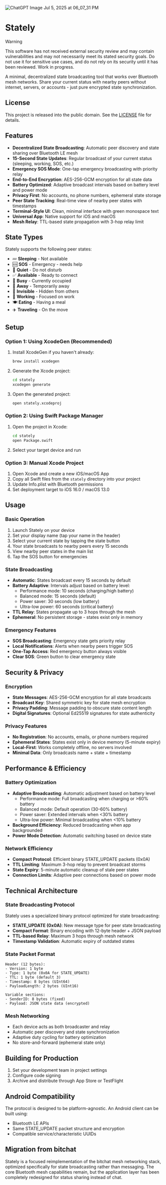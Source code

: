 ![ChatGPT Image Jul 5, 2025 at 06_07_31 PM](https://github.com/user-attachments/assets/2660f828-49c7-444d-beca-d8b01854667a)
# Stately

> [!WARNING]
> This software has not received external security review and may contain vulnerabilities and may not necessarily meet its stated security goals. Do not use it for sensitive use cases, and do not rely on its security until it has been reviewed. Work in progress.

A minimal, decentralized state broadcasting tool that works over Bluetooth mesh networks. Share your current status with nearby peers without internet, servers, or accounts - just pure encrypted state synchronization.

## License

This project is released into the public domain. See the [LICENSE](LICENSE) file for details.

## Features

- **Decentralized State Broadcasting**: Automatic peer discovery and state sharing over Bluetooth LE mesh
- **15-Second State Updates**: Regular broadcast of your current status (sleeping, working, SOS, etc.)
- **Emergency SOS Mode**: One-tap emergency broadcasting with priority relay
- **End-to-End Encryption**: AES-256-GCM encryption for all state data
- **Battery Optimized**: Adaptive broadcast intervals based on battery level and power mode
- **Privacy First**: No accounts, no phone numbers, ephemeral state storage
- **Peer State Tracking**: Real-time view of nearby peer states with timestamps
- **Terminal-Style UI**: Clean, minimal interface with green monospace text
- **Universal App**: Native support for iOS and macOS
- **Mesh Relay**: TTL-based state propagation with 3-hop relay limit

## State Types

Stately supports the following peer states:

- 💤 **Sleeping** - Not available
- 🆘 **SOS** - Emergency - needs help
- 🔴 **Quiet** - Do not disturb  
- ✅ **Available** - Ready to connect
- 🔶 **Busy** - Currently occupied
- 🏃 **Away** - Temporarily away
- 👻 **Invisible** - Hidden from others
- 💼 **Working** - Focused on work
- 🍽️ **Eating** - Having a meal
- ✈️ **Traveling** - On the move

## Setup

### Option 1: Using XcodeGen (Recommended)

1. Install XcodeGen if you haven't already:
   ```bash
   brew install xcodegen
   ```

2. Generate the Xcode project:
   ```bash
   cd stately
   xcodegen generate
   ```

3. Open the generated project:
   ```bash
   open stately.xcodeproj
   ```

### Option 2: Using Swift Package Manager

1. Open the project in Xcode:
   ```bash
   cd stately
   open Package.swift
   ```

2. Select your target device and run

### Option 3: Manual Xcode Project

1. Open Xcode and create a new iOS/macOS App
2. Copy all Swift files from the `stately` directory into your project
3. Update Info.plist with Bluetooth permissions
4. Set deployment target to iOS 16.0 / macOS 13.0

## Usage

### Basic Operation

1. Launch Stately on your device
2. Set your display name (tap your name in the header)
3. Select your current state by tapping the state button
4. Your state broadcasts to nearby peers every 15 seconds
5. View nearby peer states in the main list
6. Tap the SOS button for emergencies

### State Broadcasting

- **Automatic**: States broadcast every 15 seconds by default
- **Battery Adaptive**: Intervals adjust based on battery level:
  - Performance mode: 10 seconds (charging/high battery)
  - Balanced mode: 15 seconds (default)
  - Power saver: 30 seconds (low battery)
  - Ultra-low power: 60 seconds (critical battery)
- **TTL Relay**: States propagate up to 3 hops through the mesh
- **Ephemeral**: No persistent storage - states exist only in memory

### Emergency Features

- **SOS Broadcasting**: Emergency state gets priority relay
- **Local Notifications**: Alerts when nearby peers trigger SOS
- **One-Tap Access**: Red emergency button always visible
- **Clear SOS**: Green button to clear emergency state

## Security & Privacy

### Encryption
- **State Messages**: AES-256-GCM encryption for all state broadcasts
- **Broadcast Key**: Shared symmetric key for state mesh encryption
- **Privacy Padding**: Message padding to obscure state content length
- **Digital Signatures**: Optional Ed25519 signatures for state authenticity

### Privacy Features
- **No Registration**: No accounts, emails, or phone numbers required
- **Ephemeral States**: States exist only in device memory (5-minute expiry)
- **Local-First**: Works completely offline, no servers involved
- **Minimal Data**: Only broadcasts name + state + timestamp

## Performance & Efficiency

### Battery Optimization
- **Adaptive Broadcasting**: Automatic adjustment based on battery level
  - Performance mode: Full broadcasting when charging or >60% battery
  - Balanced mode: Default operation (30-60% battery)  
  - Power saver: Extended intervals when <30% battery
  - Ultra-low power: Minimal broadcasting when <10% battery
- **Background Efficiency**: Reduced broadcasting when app backgrounded
- **Power Mode Detection**: Automatic switching based on device state

### Network Efficiency
- **Compact Protocol**: Efficient binary STATE_UPDATE packets (0x0A)
- **TTL Limiting**: Maximum 3-hop relay to prevent broadcast storms
- **State Expiry**: 5-minute automatic cleanup of stale peer states
- **Connection Limits**: Adaptive peer connections based on power mode

## Technical Architecture

### State Broadcasting Protocol
Stately uses a specialized binary protocol optimized for state broadcasting:
- **STATE_UPDATE (0x0A)**: New message type for peer state broadcasting
- **Compact Format**: Binary encoding with 12-byte header + JSON payload
- **TTL-based Relay**: Maximum 3 hops through mesh network
- **Timestamp Validation**: Automatic expiry of outdated states

### State Packet Format
```
Header (12 bytes):
- Version: 1 byte
- Type: 1 byte (0x0A for STATE_UPDATE)  
- TTL: 1 byte (default 3)
- Timestamp: 8 bytes (UInt64)
- PayloadLength: 2 bytes (UInt16)

Variable sections:
- SenderID: 8 bytes (fixed)
- Payload: JSON state data (encrypted)
```

### Mesh Networking
- Each device acts as both broadcaster and relay
- Automatic peer discovery and state synchronization
- Adaptive duty cycling for battery optimization
- No store-and-forward (ephemeral state only)

## Building for Production

1. Set your development team in project settings
2. Configure code signing
3. Archive and distribute through App Store or TestFlight

## Android Compatibility

The protocol is designed to be platform-agnostic. An Android client can be built using:
- Bluetooth LE APIs
- Same STATE_UPDATE packet structure and encryption
- Compatible service/characteristic UUIDs

## Migration from bitchat

Stately is a focused reimplementation of the bitchat mesh networking stack, optimized specifically for state broadcasting rather than messaging. The core Bluetooth mesh capabilities remain, but the application layer has been completely redesigned for status sharing instead of chat.